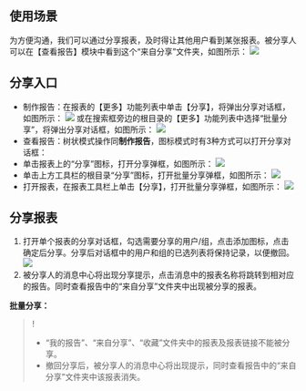 ## 使用场景
为方便沟通，我们可以通过分享报表，及时得让其他用户看到某张报表。被分享人可以在【查看报告】模块中看到这个“来自分享”文件夹，如图所示：
![](https://main.qcloudimg.com/raw/6c50eb6c5ac7838ba364c098cdabbf37.png)

## 分享入口
- 制作报告：在报表的【更多】功能列表中单击【分享】，将弹出分享对话框，如图所示：
![](https://main.qcloudimg.com/raw/a246bd4f6d85ef3758b25ff50b603149.png)
或在搜索框旁边的根目录的【更多】功能列表中选择“批量分享”，将弹出分享对话框，如图所示：
![](https://main.qcloudimg.com/raw/fd23b3c4818dfe51d7f6eebe90d38c9c.png)
- 查看报告：树状模式操作同**制作报告**，图标模式时有3种方式可以打开分享对话框：
 - 单击报表上的“分享”图标，打开分享弹框，如图所示：
![](https://main.qcloudimg.com/raw/1fe1be7ed42119dcbca51e43b499d67b.png)
 - 单击上方工具栏的根目录“分享”图标，打开批量分享弹框，如图所示：
![](https://main.qcloudimg.com/raw/26995960531fafb9a84fdab204c2567f.png)
 - 打开报表，在报表工具栏上单击【分享】，打开批量分享弹框，如图所示：
![](https://main.qcloudimg.com/raw/6f8bf03a5885c506448e4278a4051335.png)

## 分享报表
1. 打开单个报表的分享对话框，勾选需要分享的用户/组，点击添加图标，点击确定后分享。分享后对话框中的用户和组的已选列表将保持记录，以便撤回。
![](https://main.qcloudimg.com/raw/48a3f1197c987cb54aa158f5e9d9e81b.png)
2. 被分享人的消息中心将出现分享提示，点击消息中的报表名称将跳转到相对应的报告。同时查看报告中的“来自分享”文件夹中出现被分享的报表。

**批量分享：**
>!
>- “我的报告”、“来自分享”、“收藏”文件夹中的报表及报表链接不能被分享。
>- 撤回分享后，被分享人的消息中心将出现提示，同时查看报告中的“来自分享”文件夹中该报表消失。
